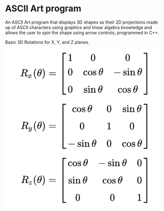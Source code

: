 # ASCII Art program
An ASCII Art program that displays 3D shapes as their 2D projections made up of ASCII characters using graphics and linear algebra knowledge and allows the user to spin the shape using arrow controls, programmed in C++.

Basic 3D Rotations for X, Y, and Z planes.

![3D Rotations](./assets/3DRotationsXYZ.png)
